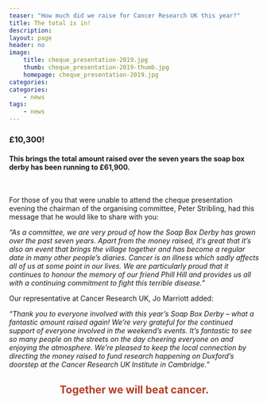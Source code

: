 ```yaml
---
teaser: "How much did we raise for Cancer Research UK this year?"
title: The total is in! 
description:
layout: page
header: no
image: 
    title: cheque_presentation-2019.jpg
    thumb: cheque_presentation-2019-thumb.jpg
    homepage: cheque_presentation-2019.jpg
categories:
categories:
    - news
tags:
    - news
---
```


### £10,300! ###
#### This brings the total amount raised over the seven years the soap box derby has been running to  £61,900. ####

<br />

For those of you that were unable to attend the cheque presentation evening the chairman of the organising committee, Peter Stribling, had this message that he would like to share with you: 

*“As a committee, we are very proud of how the Soap Box Derby has grown over the past seven years. Apart from the money raised, it’s great that it’s also an event that brings the village together and has become a regular date in many other people’s diaries. Cancer is an illness which sadly affects all of us at some point in our lives. We are particularly proud that it continues to honour the memory of our friend Phill Hill and provides us all with a continuing commitment to fight this terrible disease.”*

Our representative at Cancer Research UK, Jo Marriott added:

*“Thank you to everyone involved with this year’s Soap Box Derby – what a fantastic amount raised again! We’re very grateful for the continued support of everyone involved in the weekend’s events. It’s fantastic to see so many people on the streets on the day cheering everyone on and enjoying the atmosphere. We’re pleased to keep the local connection by directing the money raised to fund research happening on Duxford’s doorstep at the Cancer Research UK Institute in Cambridge.”*

<h2 style="text-align: center; color: #b73e26;"> Together we will beat cancer.</h2>